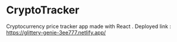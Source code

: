 # CryptoTracker
Cryptocurrency price tracker app made with React .
Deployed link : https://glittery-genie-3ee777.netlify.app/
